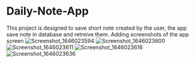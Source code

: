 # Daily-Note-App
This project is designed to save short note created by the user, the app save note in database and retreive them.
Adding screenshots of the app screen
![Screenshot_1646023594](https://user-images.githubusercontent.com/32101632/155926644-abaa1cf8-4ea6-41be-960e-8a0b9cd6bed8.png)
![Screenshot_1646023600](https://user-images.githubusercontent.com/32101632/155926639-b37d0ec9-b0de-4bad-98eb-f48eae71582e.png)
![Screenshot_1646023611](https://user-images.githubusercontent.com/32101632/155926628-7fa9d1d4-207a-4a14-8d03-f4f70b8420cb.png)
![Screenshot_1646023616](https://user-images.githubusercontent.com/32101632/155926619-53bb84a5-4303-4930-b974-784f9ff610e1.png)
![Screenshot_1646023636](https://user-images.githubusercontent.com/32101632/155926605-e1c1d5f4-5000-4174-a5a4-5eb500340704.png)





